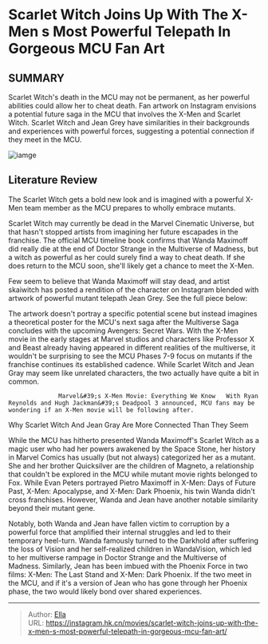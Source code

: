 # Scarlet Witch Joins Up With The X-Men s Most Powerful Telepath In Gorgeous MCU Fan Art


## SUMMARY 



  Scarlet Witch&#39;s death in the MCU may not be permanent, as her powerful abilities could allow her to cheat death.   Fan artwork on Instagram envisions a potential future saga in the MCU that involves the X-Men and Scarlet Witch.   Scarlet Witch and Jean Grey have similarities in their backgrounds and experiences with powerful forces, suggesting a potential connection if they meet in the MCU.  

![iamge](https://static1.srcdn.com/wordpress/wp-content/uploads/2024/01/a-close-up-of-scarlet-witch-with-her-headdress-in-doctor-strange-in-the-multiverse-of-madness.jpg)

## Literature Review

The Scarlet Witch gets a bold new look and is imagined with a powerful X-Men team member as the MCU prepares to wholly embrace mutants.




Scarlet Witch may currently be dead in the Marvel Cinematic Universe, but that hasn&#39;t stopped artists from imagining her future escapades in the franchise. The official MCU timeline book confirms that Wanda Maximoff did really die at the end of Doctor Strange in the Multiverse of Madness, but a witch as powerful as her could surely find a way to cheat death. If she does return to the MCU soon, she&#39;ll likely get a chance to meet the X-Men.




Few seem to believe that Wanda Maximoff will stay dead, and artist skaiwitch has posted a rendition of the character on Instagram blended with artwork of powerful mutant telepath Jean Grey. See the full piece below:


 

The artwork doesn&#39;t portray a specific potential scene but instead imagines a theoretical poster for the MCU&#39;s next saga after the Multiverse Saga concludes with the upcoming Avengers: Secret Wars. With the X-Men movie in the early stages at Marvel studios and characters like Professor X and Beast already having appeared in different realities of the multiverse, it wouldn&#39;t be surprising to see the MCU Phases 7-9 focus on mutants if the franchise continues its established cadence. While Scarlet Witch and Jean Gray may seem like unrelated characters, the two actually have quite a bit in common.




                  Marvel&#39;s X-Men Movie: Everything We Know   With Ryan Reynolds and Hugh Jackman&#39;s Deadpool 3 announced, MCU fans may be wondering if an X-Men movie will be following after.   


 Why Scarlet Witch And Jean Gray Are More Connected Than They Seem 
         

While the MCU has hitherto presented Wanda Maximoff&#39;s Scarlet Witch as a magic user who had her powers awakened by the Space Stone, her history in Marvel Comics has usually (but not always) categorized her as a mutant. She and her brother Quicksilver are the children of Magneto, a relationship that couldn&#39;t be explored in the MCU while mutant movie rights belonged to Fox. While Evan Peters portrayed Pietro Maximoff in X-Men: Days of Future Past, X-Men: Apocalypse, and X-Men: Dark Phoenix, his twin Wanda didn&#39;t cross franchises. However, Wanda and Jean have another notable similarity beyond their mutant gene.




Notably, both Wanda and Jean have fallen victim to corruption by a powerful force that amplified their internal struggles and led to their temporary heel-turn. Wanda famously turned to the Darkhold after suffering the loss of Vision and her self-realized children in WandaVision, which led to her multiverse rampage in Doctor Strange and the Multiverse of Madness. Similarly, Jean has been imbued with the Phoenix Force in two films: X-Men: The Last Stand and X-Men: Dark Phoenix. If the two meet in the MCU, and if it&#39;s a version of Jean who has gone through her Phoenix phase, the two would likely bond over shared experiences.



---

> Author: [Ella](https://instagram.hk.cn/)  
> URL: https://instagram.hk.cn/movies/scarlet-witch-joins-up-with-the-x-men-s-most-powerful-telepath-in-gorgeous-mcu-fan-art/  

